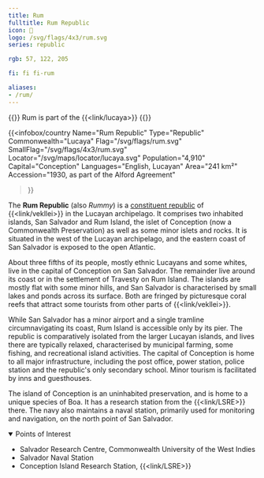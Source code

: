 ```yaml
---
title: Rum
fulltitle: Rum Republic
icon: 🍹
logo: /svg/flags/4x3/rum.svg
series: republic

rgb: 57, 122, 205

fi: fi fi-rum

aliases:
- /rum/
---
```

{{<note series>}}
 Rum is part of the {{<link/lucaya>}}
{{</note>}}

{{<infobox/country
	 Name="Rum Republic"
	 Type="Republic"
	 Commonwealth="Lucaya"
	 Flag="/svg/flags/rum.svg"
	 SmallFlag="/svg/flags/4x3/rum.svg"
	 Locator="/svg/maps/locator/lucaya.svg"
	 Population="4,910"
	 Capital="Conception"
	 Languages="English, Lucayan"
	 Area="241 km²"
	 Accession="1930, as part of the Alford Agreement"
 >}}

The <span class="fi fi-rum"></span> **Rum Republic** (also *Rummy*) is a [constituent republic](/republics/) of {{<link/vekllei>}} in the Lucayan archipelago. It comprises two inhabited islands, San Salvador and Rum Island, the islet of Conception (now a Commonwealth Preservation) as well as some minor islets and rocks. It is situated in the west of the Lucayan archipelago, and the eastern coast of San Salvador is exposed to the open Atlantic.

About three fifths of its people, mostly ethnic Lucayans and some whites, live in the capital of Conception on San Salvador. The remainder live around its coast or in the settlement of Travesty on Rum Island. The islands are mostly flat with some minor hills, and San Salvador is characterised by small lakes and ponds across its surface. Both are fringed by picturesque coral reefs that attract some tourists from other parts of {{<link/vekllei>}}.

While San Salvador has a minor airport and a single tramline circumnavigating its coast, Rum Island is accessible only by its pier. The republic is comparatively isolated from the larger Lucayan islands, and lives there are typically relaxed, characterised by municipal farming, some fishing, and recreational island activities. The capital of Conception is home to all major infrastructure, including the post office, power station, police station and the republic's only secondary school. Minor tourism is facilitated by inns and guesthouses.

The island of Conception is an uninhabited preservation, and is home to a unique species of Boa. It has a research station from the {{<link/LSRE>}} there. The navy also maintains a naval station, primarily used for monitoring and navigation, on the north point of San Salvador.

<details open>
  <summary>Points of Interest</summary>

* Salvador Research Centre, Commonwealth University of the West Indies
* Salvador Naval Station
* Conception Island Research Station, {{<link/LSRE>}}
</details>

